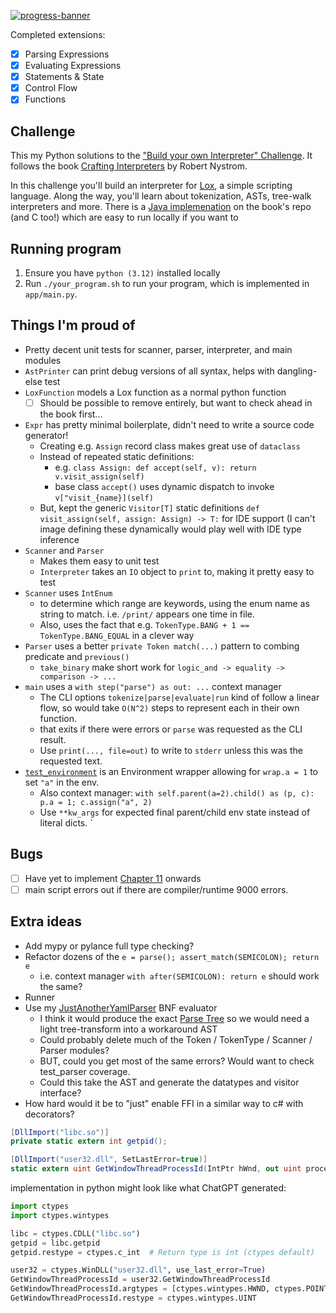 [![progress-banner](https://backend.codecrafters.io/progress/interpreter/5ed16121-3c0b-470d-895b-ae98cca3fb6d)](https://app.codecrafters.io/users/codecrafters-bot?r=2qF)

Completed extensions:
- [x] Parsing Expressions
- [x] Evaluating Expressions
- [x] Statements & State
- [x] Control Flow
- [x] Functions

## Challenge

This my Python solutions to the ["Build your own Interpreter" Challenge](https://app.codecrafters.io/courses/interpreter/overview). It follows the book [Crafting Interpreters](https://craftinginterpreters.com/) by Robert Nystrom.

In this challenge you'll build an interpreter for [Lox](https://craftinginterpreters.com/the-lox-language.html), a simple scripting language. Along the way, you'll learn about tokenization, ASTs, tree-walk interpreters and more. There is a [Java implemenation](https://github.com/munificent/craftinginterpreters/blob/4a840f70f69c6ddd17cfef4f6964f8e1bcd8c3d4/java/com/craftinginterpreters/lox/Lox.java#L23) on the book's repo (and C too!) which are easy to run locally if you want to 

## Running program

1. Ensure you have `python (3.12)` installed locally
2. Run `./your_program.sh` to run your program, which is implemented in `app/main.py`.

## Things I'm proud of
- Pretty decent unit tests for scanner, parser, interpreter, and main modules
- `AstPrinter` can print debug versions of all syntax, helps with dangling-else test
- `LoxFunction` models a Lox function as a normal python function
	- [ ] Should be possible to remove entirely, but want to check ahead in the book first...
- `Expr` has pretty minimal boilerplate, didn't need to write a source code generator!
	- Creating e.g. `Assign` record class makes great use of `dataclass`
	- Instead of repeated static definitions:
		- e.g. `class Assign: def accept(self, v): return v.visit_assign(self)`
		- base class `accept()` uses dynamic dispatch to invoke `v["visit_{name}](self)`
	- But, kept the generic `Visitor[T]` static definitions `def visit_assign(self, assign: Assign) -> T:` for IDE support (I can't image defining these dynamically would play well with IDE type inference
- `Scanner` and `Parser`
	- Makes them easy to unit test
	- `Interpreter` takes an `IO` object to `print` to, making it pretty easy to test
- `Scanner` uses `IntEnum` 
	- to determine which range are keywords, using the enum name as string to match. i.e. `/print/` appears one time in file.
	- Also, uses the fact that e.g. `TokenType.BANG + 1 == TokenType.BANG_EQUAL` in a clever way
- `Parser` uses a better `private Token match(...)` pattern to combing predicate and `previous()`
	- `take_binary` make short work for `logic_and -> equality -> comparison -> ...`
- `main` uses a `with step("parse") as out: ...` context manager
	- The CLI options `tokenize|parse|evaluate|run` kind of follow a linear flow, so would take `O(N^2)` steps to represent each in their own function.
	- that exits if there were errors or `parse` was requested as the CLI result.
	- Use `print(..., file=out)` to write to `stderr` unless this was the requested text.
- [`test_environment`](test/test_environment.py) is an Environment wrapper allowing for `wrap.a = 1` to set `"a"` in the env.
	- Also context manager: `with self.parent(a=2).child() as (p, c): p.a = 1; c.assign("a", 2)` 
	-  Use `**kw_args`  for expected final parent/child env state instead of literal dicts.
`
## Bugs
- [ ] Have yet to implement [Chapter 11](https://craftinginterpreters.com/resolving-and-binding.html) onwards
- [ ] main script errors out if there are compiler/runtime 9000 errors.
## Extra ideas
- Add mypy or pylance full type checking?
- Refactor dozens of the `e = parse(); assert_match(SEMICOLON); return e`
	- i.e. context manager `with after(SEMICOLON): return e` should work the same?
- Runner 
- Use my [JustAnotherYamlParser](https://github.com/darthwalsh/JustAnotherYamlParser) BNF evaluator
	- I think it would produce the exact [Parse Tree](https://craftinginterpreters.com/representing-code.html#implementing-syntax-trees) so we would need a light tree-transform into a workaround AST
	- Could probably delete much of the Token / TokenType / Scanner / Parser modules?
	- BUT, could you get most of the same errors? Would want to check test_parser coverage.
	- Could this take the AST and generate the datatypes and visitor interface?
- How hard would it be to "just" enable FFI in a similar way to c# with decorators?
```csharp
[DllImport("libc.so")]
private static extern int getpid();

[DllImport("user32.dll", SetLastError=true)]
static extern uint GetWindowThreadProcessId(IntPtr hWnd, out uint processId);
```

implementation in python might look like what ChatGPT generated:
```python
import ctypes
import ctypes.wintypes

libc = ctypes.CDLL("libc.so")
getpid = libc.getpid
getpid.restype = ctypes.c_int  # Return type is int (ctypes default)

user32 = ctypes.WinDLL("user32.dll", use_last_error=True)
GetWindowThreadProcessId = user32.GetWindowThreadProcessId
GetWindowThreadProcessId.argtypes = [ctypes.wintypes.HWND, ctypes.POINTER(ctypes.wintypes.DWORD)]
GetWindowThreadProcessId.restype = ctypes.wintypes.UINT
```
